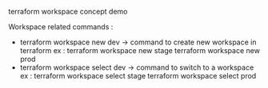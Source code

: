 terraform workspace concept demo

Workspace related commands : 
- terraform workspace new dev -> command to create new workspace in terraform
  ex : terraform workspace new stage
       terraform workspace new prod
- terraform workspace select dev -> command to switch to a workspace
  ex : terraform workspace select stage
       terraform workspace select prod
